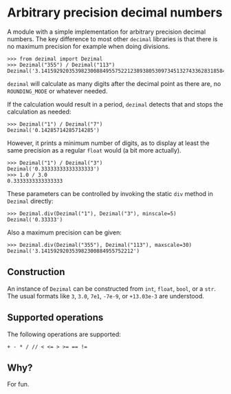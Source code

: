 # Arbitrary precision decimal numbers

A module with a simple implementation for arbitrary precision
decimal numbers. The key difference to most other `decimal`
libraries is that there is no maximum precision for example
when doing divisions.

```
>>> from dezimal import Dezimal
>>> Dezimal("355") / Dezimal("113")
Dezimal('3.14159292035398230088495575221238938053097345132743362831858407079646017699115044247787610619469026548672566371681')
```

`dezimal` will calculate as many digits after the decimal point as
there are, no `ROUNDING_MODE` or whatever needed.

If the calculation
would result in a period, `dezimal` detects that and stops the calculation
as needed:

```
>>> Dezimal("1") / Dezimal("7")
Dezimal('0.14285714285714285')
```

However, it prints a minimum number of digits, as to display at least
the same precision as a regular `float` would (a bit more actually).

```
>>> Dezimal("1") / Dezimal("3")
Dezimal('0.33333333333333333')
>>> 1.0 / 3.0
0.3333333333333333
```

These parameters can be controlled by invoking the static `div`
method in `Dezimal` directly:

```
>>> Dezimal.div(Dezimal("1"), Dezimal("3"), minscale=5)
Dezimal('0.33333')
```

Also a maximum precision can be given:

```
>>> Dezimal.div(Dezimal("355"), Dezimal("113"), maxscale=30)
Dezimal('3.141592920353982300884955752212')
```


## Construction

An instance of `Dezimal` can be constructed from `int`, `float`, `bool`,
or a `str`. The usual formats like `3`, `3.0`, `7e1`, `-7e-9`, or
`+13.03e-3` are understood. 


## Supported operations

The following operations are supported:

```+ - * / // < <= > >= == !=```


## Why?

For fun.
